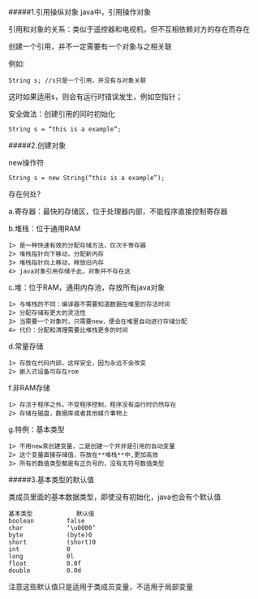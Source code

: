 #####1.引用操纵对象
java中，引用操作对象

引用和对象的关系：类似于遥控器和电视机，但不互相依赖对方的存在而存在

创建一个引用，并不一定需要有一个对象与之相关联

例如:

<code>String s;     //s只是一个引用，并没有与对象关联</code>

这时如果适用s，则会有运行时错误发生，例如空指针；

安全做法：创建引用的同时初始化

<code>String s = “this is a example”;</code>



#####2.创建对象

new操作符

<code>String s = new String(“this is a example”);</code>

存在何处?

a.寄存器：最快的存储区，位于处理器内部，不能程序直接控制寄存器

b.堆栈：位于通用RAM

	1> 是一种快速有效的分配存储方法，仅次于寄存器
	2> 堆栈指针向下移动，分配新内存
	3> 堆栈指针向上移动，释放旧内存
	4> java对象引用存储于此，对象并不存在这

c.堆：位于RAM，通用内存池，存放所有java对象

	1> 与堆栈的不同：编译器不需要知道数据在堆里的存活时间
	2> 分配存储有更大的灵活性
	3> 当需要一个对象时，只需要new，便会在堆里自动进行存储分配
	4> 代价：分配和清理需要比堆栈更多的时间

d.常量存储
	
	1> 存放在代码内部，这样安全，因为永远不会改变
	2> 嵌入式设备可存在rom

f.非RAM存储
	
	1> 存活于程序之外，不受程序控制，程序没有运行时仍然存在
	2> 存储在磁盘，数据库或者其他媒介事物上

g.特例：基本类型

	1> 不用new来创建变量，二是创建一个并非是引用的自动变量
	2> 这个变量直接存储值，存放在**堆栈**中,更加高效
	3> 所有的数值类型都是有正负号的，没有无符号数值类型
	

#####3.基本类型的默认值

类成员里面的基本数据类型，即使没有初始化，java也会有个默认值

	基本类型			默认值
	boolean			false
	char			‘\u0000’
	byte			(byte)0
	short			(short)0
	int				0
	long			0l
	float			0.0f
	double			0.0d

注意这些默认值只是适用于类成员变量，不适用于局部变量












